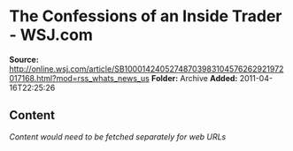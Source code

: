 # The Confessions of an Inside Trader - WSJ.com

**Source:** http://online.wsj.com/article/SB10001424052748703983104576262921972017168.html?mod=rss_whats_news_us
**Folder:** Archive
**Added:** 2011-04-16T22:25:26




## Content
*Content would need to be fetched separately for web URLs*
